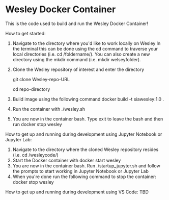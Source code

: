 # Wesley Docker Container
This is the code used to build and run the Wesley Docker Container!

How to get started:
1. Navigate to the directory where you'd like to work locally on Wesley
    In the terminal this can be done using the cd command to traverse your local directories (i.e. cd /foldername/). You can also create a new directory using the mkdir command (i.e. mkdir welseyfolder).
2. Clone the Wesley repository of interest and enter the directory

    git clone Wesley-repo-URL
    
    cd repo-directory
3. Build image using the following command
    docker build -t siawesley:1.0 .
4. Run the container with ./wesley.sh
5. You are now in the container bash. Type exit to leave the bash and then run docker stop wesley

How to get up and running during development using Jupyter Notebook or Jupyter Lab:
1. Navigate to the directory where the cloned Wesley repository resides (i.e. cd /wesleycode/)
2. Start the Docker container with docker start wesley
3. You are now in the container bash. Run ./startup_jupyter.sh and follow the prompts to start working in Jupyter Notebook or Jupyter Lab
4. When you're done run the following command to stop the container:
    docker stop wesley

How to get up and running during development using VS Code: TBD
